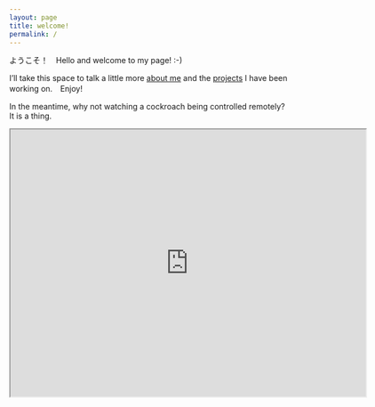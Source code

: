 ```yaml
---
layout: page
title: welcome!
permalink: /
---
```


ようこそ！　Hello and welcome to my page! :-)

I’ll take this space to talk a little more [about me](/who-am-i) and the [projects](/what-have-you-done) I have been working on.　Enjoy!

In the meantime, why not watching a cockroach being controlled remotely?
It is a thing.

<div style="text-align:center">
    <iframe width="640" height="480"
    src="http://www.youtube.com/embed/g0M2KTbc_a8">
    </iframe>
</div>